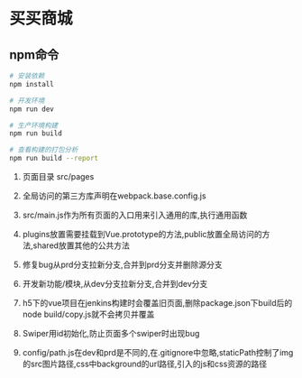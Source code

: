 # 买买商城

## npm命令

``` bash
# 安装依赖
npm install

# 开发环境
npm run dev

# 生产环境构建
npm run build

# 查看构建的打包分析
npm run build --report
```

1. 页面目录 src/pages

2. 全局访问的第三方库声明在webpack.base.config.js

3. src/main.js作为所有页面的入口用来引入通用的库,执行通用函数

4. plugins放置需要挂载到Vue.prototype的方法,public放置全局访问的方法,shared放置其他的公共方法

5. 修复bug从prd分支拉新分支,合并到prd分支并删除源分支

6. 开发新功能/模块,从dev分支拉新分支,合并到dev分支

7. h5下的vue项目在jenkins构建时会覆盖旧页面,删除package.json下build后的node build/copy.js就不会拷贝并覆盖

8. Swiper用id初始化,防止页面多个swiper时出现bug

9. config/path.js在dev和prd是不同的,在.gitignore中忽略,staticPath控制了img的src图片路径,css中background的url路径,引入的js和css资源的路径
